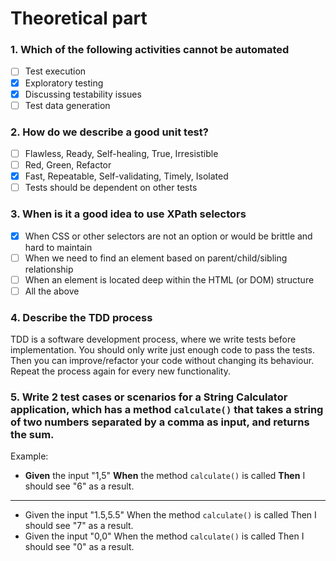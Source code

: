 # Theoretical part

### 1. Which of the following activities cannot be automated
- [ ] Test execution
- [x] Exploratory testing
- [x] Discussing testability issues
- [ ] Test data generation

### 2. How do we describe a good unit test?
- [ ] Flawless, Ready, Self-healing, True, Irresistible
- [ ] Red, Green, Refactor
- [x] Fast, Repeatable, Self-validating, Timely, Isolated
- [ ] Tests should be dependent on other tests

### 3. When is it a good idea to use XPath selectors
- [x] When CSS or other selectors are not an option or would be brittle and hard to maintain
- [ ] When we need to find an element based on parent/child/sibling relationship
- [ ] When an element is located deep within the HTML (or DOM) structure
- [ ] All the above

### 4. Describe the TDD process
TDD is a software development process, where we write tests before implementation.
You should only write just enough code to pass the tests.
Then you can improve/refactor your code without changing its behaviour.
Repeat the process again for every new functionality.

### 5. Write 2 test cases or scenarios for a String Calculator application, which has a method ```calculate()``` that takes a string of two numbers separated by a comma as input, and returns the sum.
Example:
- **Given** the input "1,5" **When** the method ```calculate()``` is called **Then** I should see "6" as a result.
---
- Given the input "1.5,5.5" When the method `calculate()` is called Then I should see "7" as a result.
- Given the input "0,0" When the method `calculate()` is called Then I should see "0"  as a result.